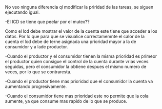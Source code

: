 No veo ninguna diferencia ql modificar la priridad de las tareas, se siguen ejecutando igual.

-El lCD se tiene que peelar por el mutex??


Como el lcd debe mostrar el valor de la cuenta este tiene que acceder a los datos.
Por lo que para que se visualice correctamemnte el calor de la cuenta el lcd debe de terne asignada una prioridad mayor a la de consumidor y a lade productor.

-Cuando el productor y el consumidor tienen la misma prioridad es primeor el productor quien consigue el control de la cuenta durante vrias veces seguidas, pero el consumidor la obtiene despues el mismo numero de veces, por lo que se contraresta.

-Cuando el productor tiene mas prioridad que el consumidor la cuenta va aumentando progresivamente.

-Cuando el consumidor tiene mas prioridad este no permite que la cola aumente, ya que consume mas rapido de lo que se produce.